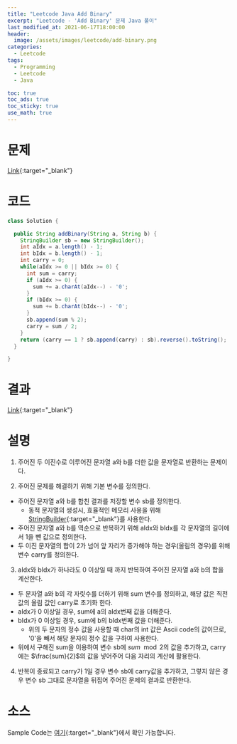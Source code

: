 ```yaml
---
title: "Leetcode Java Add Binary"
excerpt: "Leetcode - 'Add Binary' 문제 Java 풀이"
last_modified_at: 2021-06-17T18:00:00
header:
  image: /assets/images/leetcode/add-binary.png
categories:
  - Leetcode
tags:
  - Programming
  - Leetcode
  - Java

toc: true
toc_ads: true
toc_sticky: true
use_math: true
---
```

# 문제
[Link](https://leetcode.com/problems/add-binary/){:target="_blank"}

# 코드
```java
class Solution {

  public String addBinary(String a, String b) {
    StringBuilder sb = new StringBuilder();
    int aIdx = a.length() - 1;
    int bIdx = b.length() - 1;
    int carry = 0;
    while(aIdx >= 0 || bIdx >= 0) {
      int sum = carry;
      if (aIdx >= 0) {
        sum += a.charAt(aIdx--) - '0';
      }
      if (bIdx >= 0) {
        sum += b.charAt(bIdx--) - '0';
      }
      sb.append(sum % 2);
      carry = sum / 2;
    }
    return (carry == 1 ? sb.append(carry) : sb).reverse().toString();
  }

}
```

# 결과
[Link](https://leetcode.com/submissions/detail/508719599/){:target="_blank"}

# 설명
1. 주어진 두 이진수로 이루어진 문자열 a와 b를 더한 값을 문자열로 반환하는 문제이다.

2. 주어진 문제를 해결하기 위해 기본 변수를 정의한다.
- 주어진 문자열 a와 b를 합친 결과를 저장할 변수 sb를 정의한다.
  - 동적 문자열의 생성시, 효율적인 메모리 사용을 위해 [StringBuilder](https://docs.oracle.com/javase/tutorial/java/data/buffers.html){:target="_blank"}를 사용한다.
- 주어진 문자열 a와 b를 역순으로 반복하기 위해 aIdx와 bIdx를 각 문자열의 길이에서 1을 뺀 값으로 정의한다.
- 두 이진 문자열의 합이 2가 넘어 앞 자리가 증가해야 하는 경우(올림의 경우)를 위해 변수 carry를 정의한다.

3. aIdx와 bIdx가 하나라도 0 이상일 때 까지 반복하여 주어진 문자열 a와 b의 합을 계산한다.
- 두 문자열 a와 b의 각 자릿수를 더하기 위해 sum 변수를 정의하고, 해당 값은 직전 값의 올림 값인 carry로 초기화 한다.
- aIdx가 0 이상일 경우, sum에 a의 aIdx번째 값을 더해준다.
- bIdx가 0 이상일 경우, sum에 b의 bIdx번째 값을 더해준다.
  - 위의 두 문자의 정수 값을 사용할 때 char의 int 값은 Ascii code의 값이므로, '0'을 빼서 해당 문자의 정수 값을 구하여 사용한다.
- 위에서 구해진 sum을 이용하여 변수 sb에 $sum \mod 2$의 값을 추가하고, carry에는 $\frac{sum}{2}$의 값을 넣어주어 다음 자리의 계산에 활용한다.

4. 반복이 종료되고 carry가 1일 경우 변수 sb에 carry값을 추가하고, 그렇지 않은 경우 변수 sb 그대로 문자열을 뒤집어 주어진 문제의 결과로 반환한다.

# 소스
Sample Code는 [여기](https://github.com/GracefulSoul/leetcode/blob/master/src/main/java/gracefulsoul/problems/PlusOne.java){:target="_blank"}에서 확인 가능합니다.